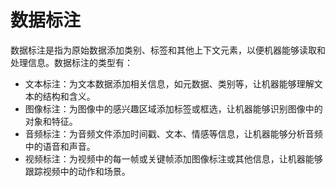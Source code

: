 # 数据标注

数据标注是指为原始数据添加类别、标签和其他上下文元素，以便机器能够读取和处理信息。数据标注的类型有：

- 文本标注：为文本数据添加相关信息，如元数据、类别等，让机器能够理解文本的结构和含义。
- 图像标注：为图像中的感兴趣区域添加标签或框选，让机器能够识别图像中的对象和特征。
- 音频标注：为音频文件添加时间戳、文本、情感等信息，让机器能够分析音频中的语音和声音。
- 视频标注：为视频中的每一帧或关键帧添加图像标注或其他信息，让机器能够跟踪视频中的动作和场景。
